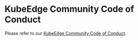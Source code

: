 # KubeEdge Community Code of Conduct

Please refer to our [KubeEdge Community Code of Conduct](https://github.com/kubeedge/community/blob/master/CODE_OF_CONDUCT.md).